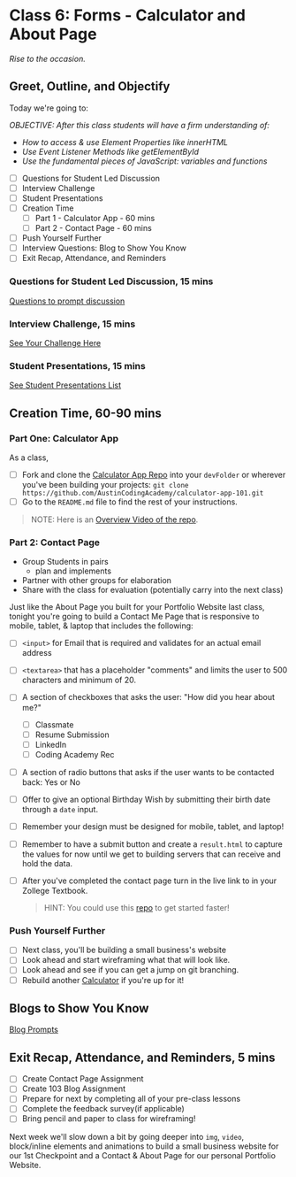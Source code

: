 # Class 6: Forms - Calculator and About Page

<!-- ! HIDE FROM STUDENT; INSTRUCTOR ONLY CONTENT -->
<!-- ## Instructor Only Content - HIDE FROM STUDENTS -->

<!-- ! END INSTRUCTOR ONLY CONTENT -->

*Rise to the occasion.*

## Greet, Outline, and Objectify

<!-- SMART: Specific, Measurable, Attainable, Relevant, and Timely. -->
<!-- https://examples.yourdictionary.com/well-written-examples-of-learning-objectives.html -->

Today we're going to:
  
*OBJECTIVE: After this class students will have a firm understanding of:*

  * *How to access & use Element Properties like innerHTML*
  * *Use Event Listener Methods like getElementById*
  * *Use the fundamental pieces of JavaScript: variables and functions*

- [ ] Questions for Student Led Discussion
- [ ] Interview Challenge
- [ ] Student Presentations
- [ ] Creation Time
    * [ ] Part 1 - Calculator App - 60 mins
    * [ ] Part 2 - Contact Page - 60 mins
- [ ] Push Yourself Further
- [ ] Interview Questions: Blog to Show You Know
- [ ] Exit Recap, Attendance, and Reminders

### Questions for Student Led Discussion, 15 mins
<!-- This section should be structured with the 5E model: https://lesley.edu/article/empowering-students-the-5e-model-explained -->

[Questions to prompt discussion](./../additionalResources/questionsForDiscussion/qfd-class-6.md)

### Interview Challenge, 15 mins
<!-- The last two E happen here: elaborate and evaluate  -->
<!-- this sections should have a challenge that can be solved with the skills they've learned since their last class. -->
<!-- ! HIDDEN CONTENT: INSTRUCTOR ONLY -->
[See Your Challenge Here](./../additionalResources/interviewChallenges.md)
<!-- ! END HIDDEN CONTENT: INSTRUCTOR ONLY -->

### Student Presentations, 15 mins

[See Student Presentations List](./../additionalResources/studentPresentations.md)

## Creation Time, 60-90 mins

### Part One: Calculator App

As a class,

- [ ] Fork and clone the [Calculator App Repo](https://github.com/AustinCodingAcademy/calculator-app-101) into your `devFolder` or wherever you've been building your projects: `git clone https://github.com/AustinCodingAcademy/calculator-app-101.git`
- [ ] Go to the `README.md` file to find the rest of your instructions.

> NOTE: Here is an [Overview Video of the repo](https://vimeo.com/395247060/835ad9038f).

### Part 2: Contact Page

* Group Students in pairs
  * plan and implements
* Partner with other groups for elaboration
* Share with the class for evaluation (potentially carry into the next class)

Just like the About Page you built for your Portfolio Website last class, tonight you're going to build a Contact Me Page that is responsive to mobile, tablet, & laptop that includes the following:

- [ ] `<input>` for Email that is required and validates for an actual email address
- [ ] `<textarea>` that has a placeholder "comments" and limits the user to 500 characters and minimum of 20.
- [ ] A section of checkboxes that asks the user: "How did you hear about me?"

    * [ ] Classmate
    * [ ] Resume Submission
    * [ ] LinkedIn
    * [ ] Coding Academy Rec

- [ ] A section of radio buttons that asks if the user wants to be contacted back: Yes or No
- [ ] Offer to give an optional Birthday Wish by submitting their birth date through a `date` input.
- [ ] Remember your design must be designed for mobile, tablet, and laptop!
- [ ] Remember to have a submit button and create a `result.html` to capture the values for now until we get to building servers that can receive and hold the data.
- [ ] After you've completed the contact page turn in the live link to in your Zollege Textbook.

  > HINT: You could use this [repo](https://github.com/AustinCodingAcademy/html-form-practice-101) to get started faster!

### Push Yourself Further

- [ ] Next class, you'll be building a small business's website
- [ ] Look ahead and start wireframing what that will look like.
- [ ] Look ahead and see if you can get a jump on git branching.
- [ ] Rebuild another [Calculator](https://codepen.io/lalwanivikas/pen/eZxjqo) if you're up for it!

## Blogs to Show You Know

[Blog Prompts](./../additionalResources/blogPrompts.md) 

## Exit Recap, Attendance, and Reminders, 5 mins

- [ ] Create Contact Page Assignment
- [ ] Create 103 Blog Assignment
- [ ] Prepare for next by completing all of your pre-class lessons
- [ ] Complete the feedback survey(if applicable)
- [ ] Bring pencil and paper to class for wireframing!

Next week we'll slow down a bit by going deeper into `img`, `video`, block/inline elements and animations to build a small business website for our 1st Checkpoint and a Contact & About Page for our personal Portfolio Website.

<!-- <iframe id="openedx-zollege" src="https://openedx.zollege.com/feedback" style="width: 100%; height: 500px; border: 0">Browser not compatible.</iframe>
<script src="https://openedx.zollege.com/assets/index.js" type="application/javascript"></script> -->


<!-- TODO Create 3 question exit questions -->

<!-- TODO INSERT Student Feedback From -->

<!-- TODO INSERT *HIDDEN* Instruc tor Feedback Form -->

<!-- 
height/width = 1.777 ---- width="655" height="368"
cp workspace/resources/classOutlineTemplate.md docs/module-
 -->